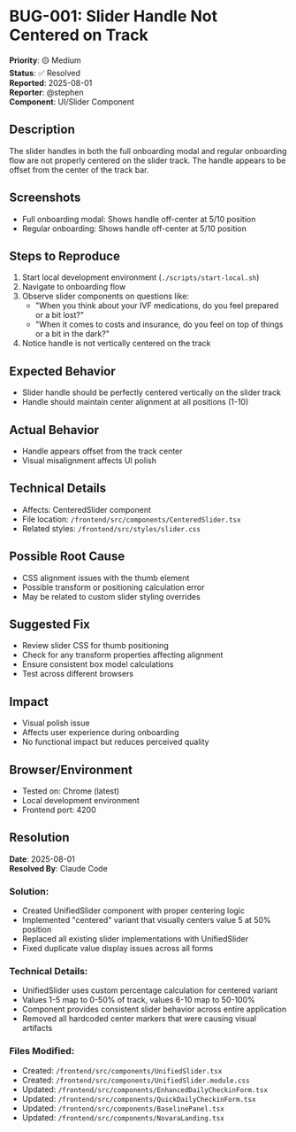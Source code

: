 # BUG-001: Slider Handle Not Centered on Track

**Priority**: 🟡 Medium  
**Status**: ✅ Resolved  
**Reported**: 2025-08-01  
**Reporter**: @stephen  
**Component**: UI/Slider Component  

## Description
The slider handles in both the full onboarding modal and regular onboarding flow are not properly centered on the slider track. The handle appears to be offset from the center of the track bar.

## Screenshots
- Full onboarding modal: Shows handle off-center at 5/10 position
- Regular onboarding: Shows handle off-center at 5/10 position

## Steps to Reproduce
1. Start local development environment (`./scripts/start-local.sh`)
2. Navigate to onboarding flow
3. Observe slider components on questions like:
   - "When you think about your IVF medications, do you feel prepared or a bit lost?"
   - "When it comes to costs and insurance, do you feel on top of things or a bit in the dark?"
4. Notice handle is not vertically centered on the track

## Expected Behavior
- Slider handle should be perfectly centered vertically on the slider track
- Handle should maintain center alignment at all positions (1-10)

## Actual Behavior
- Handle appears offset from the track center
- Visual misalignment affects UI polish

## Technical Details
- Affects: CenteredSlider component
- File location: `/frontend/src/components/CenteredSlider.tsx`
- Related styles: `/frontend/src/styles/slider.css`

## Possible Root Cause
- CSS alignment issues with the thumb element
- Possible transform or positioning calculation error
- May be related to custom slider styling overrides

## Suggested Fix
- Review slider CSS for thumb positioning
- Check for any transform properties affecting alignment
- Ensure consistent box model calculations
- Test across different browsers

## Impact
- Visual polish issue
- Affects user experience during onboarding
- No functional impact but reduces perceived quality

## Browser/Environment
- Tested on: Chrome (latest)
- Local development environment
- Frontend port: 4200

## Resolution
**Date**: 2025-08-01  
**Resolved By**: Claude Code  

### Solution:
- Created UnifiedSlider component with proper centering logic
- Implemented "centered" variant that visually centers value 5 at 50% position
- Replaced all existing slider implementations with UnifiedSlider
- Fixed duplicate value display issues across all forms

### Technical Details:
- UnifiedSlider uses custom percentage calculation for centered variant
- Values 1-5 map to 0-50% of track, values 6-10 map to 50-100%
- Component provides consistent slider behavior across entire application
- Removed all hardcoded center markers that were causing visual artifacts

### Files Modified:
- Created: `/frontend/src/components/UnifiedSlider.tsx`
- Created: `/frontend/src/components/UnifiedSlider.module.css`
- Updated: `/frontend/src/components/EnhancedDailyCheckinForm.tsx`
- Updated: `/frontend/src/components/QuickDailyCheckinForm.tsx`
- Updated: `/frontend/src/components/BaselinePanel.tsx`
- Updated: `/frontend/src/components/NovaraLanding.tsx`